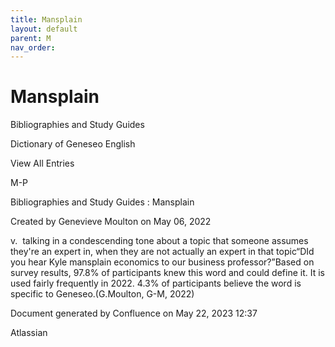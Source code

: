 ```yaml
---
title: Mansplain
layout: default
parent: M
nav_order:
---
```


# Mansplain

Bibliographies and Study Guides

Dictionary of Geneseo English

View All Entries

M-P

Bibliographies and Study Guides : Mansplain

Created by  Genevieve Moulton on May 06, 2022

v.  talking in a condescending tone about a topic that someone assumes they're an expert in, when they are not actually an expert in that topic“DId you hear Kyle mansplain economics to our business professor?”Based on survey results, 97.8% of participants knew this word and could define it. It is used fairly frequently in 2022. 4.3% of participants believe the word is specific to Geneseo.(G.Moulton, G-M, 2022)

Document generated by Confluence on May 22, 2023 12:37

Atlassian
